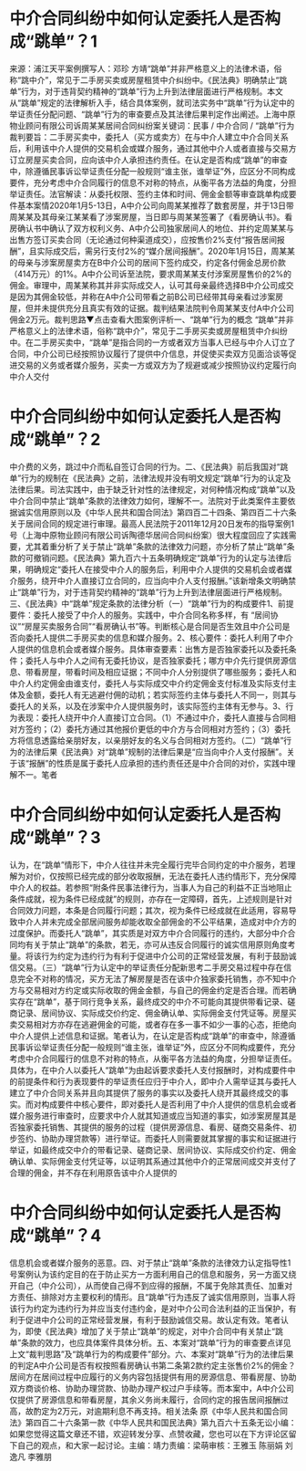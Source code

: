 # 中介合同纠纷中如何认定委托人是否构成“跳单”？1

来源：浦江天平案例撰写人：邓珍 方靖“跳单”并非严格意义上的法律术语，俗称“跳中介”，常见于二手房买卖或房屋租赁中介纠纷中。《民法典》明确禁止“跳单”行为，对于违背契约精神的“跳单”行为上升到法律层面进行严格规制。本文从“跳单”规定的法律解析入手，结合具体案例，就司法实务中“跳单”行为认定中的举证责任分配问题、“跳单”行为的审查要点及其法律后果判定作出阐述。上海中原物业顾问有限公司诉周某某居间合同纠纷案关键词：民事 / 中介合同 / “跳单”行为裁判要旨：二手房买卖中，委托人（买方或卖方）在与中介人建立中介合同关系后，利用该中介人提供的交易机会或媒介服务，通过其他中介人或者直接与交易方订立房屋买卖合同，应向该中介人承担违约责任。在认定是否构成“跳单”的审查中，除遵循民事诉讼举证责任分配一般规则“谁主张，谁举证”外，应区分不同构成要件，充分考虑中介合同履行的信息不对称的特点，从衡平各方法益的角度，分担举证责任。法官解读：从委托权限、签约主体和时间、佣金金额等审查跳单构成要件基本案情2020年1月5-13日，A中介公司向周某某推荐了数套房屋，并于13日带周某某及其母亲江某某看了涉案房屋，当日即与周某某签署了《看房确认书》。看房确认书中确认了双方权利义务、A中介公司独家居间人的地位、并约定周某某与出售方签订买卖合同（无论通过何种渠道成交），应按售价2%支付“报告居间报酬”，且实际成交后，需另行支付2%的“媒介居间报酬”。2020年1月15日，周某某的母亲与涉案房屋卖方在B中介公司的居间下签约成交，约定各付佣金总房价款（414万元）的1%。A中介公司诉至法院，要求周某某支付涉案房屋售价的2%的佣金。审理中，周某某称其并非实际成交人，认可其母亲最终选择B中介公司成交是因为其佣金较低，并称在A中介公司带看之前B公司已经带其母亲看过涉案房屋，但并未提供充分且真实有效的证据。裁判结果法院判令周某某支付A中介公司佣金2万元。裁判思路▼点击查看大图案例评析一、“跳单”行为的概念 “跳单”并非严格意义上的法律术语，俗称“跳中介”，常见于二手房买卖或房屋租赁中介纠纷中。在二手房买卖中，“跳单”是指合同的一方或者双方当事人已经与中介人订立了合同，中介公司已经按照协议履行了提供中介信息，并促使买卖双方见面洽谈等促进交易的义务或者媒介服务，买卖一方或双方为了规避或减少按照协议约定履行向中介人交付

# 中介合同纠纷中如何认定委托人是否构成“跳单”？2

中介费的义务，跳过中介而私自签订合同的行为。二、《民法典》前后我国对“跳单”行为的规制在《民法典》之前，法律法规并没有明文规定“跳单”行为的认定及法律后果。司法实践中，由于缺乏针对性的法律规定，对何种情况构成“跳单”以及中介合同中禁止“跳单”条款的法律效力如何，理解不一。法院对于此类案件主要依据诚实信用原则以及《中华人民共和国合同法》第四百二十四条、第四百二十六条关于居间合同的规定进行审理。最高人民法院于2011年12月20日发布的指导案例1号（上海中原物业顾问有限公司诉陶德华居间合同纠纷案）很大程度回应了实践需要，尤其着重分析了关于禁止“跳单”条款的法律效力问题，亦分析了禁止“跳单”条款的可撤销问题。《民法典》第九百六十五条明确规定“跳单”行为的认定与法律后果，明确规定“委托人在接受中介人的服务后，利用中介人提供的交易机会或者媒介服务，绕开中介人直接订立合同的，应当向中介人支付报酬。”该新增条文明确禁止“跳单”行为，对于违背契约精神的“跳单”行为上升到法律层面进行严格规制。三、《民法典》中“跳单”规定条款的法律分析（一）“跳单”行为的构成要件1、前提要件：委托人接受了中介人的服务。实践中，中介合同名称多样，有 “居间协议”“房屋买卖服务合同”“看房确认书”等。判断核心是合同是否生效且中介公司是否向委托人提供二手房买卖的信息和媒介服务。2、核心要件：委托人利用了中介人提供的信息机会或者媒介服务。具体审查要素：出售方是否独家委托以及委托条件；委托人与中介人之间有无委托协议，是否独家委托；哪方中介先行提供房源信息、带看房屋，带看时间及相应证据；不同中介人分别提供了哪些服务；委托人和中介人约定佣金由谁支付，委托人与实际成交中介约定佣金支付标准及实际支付主体及金额，委托人有无逃避付佣的动机；若实际签约主体与委托人不同一，则其与委托人的关系，以及在涉案中介人提供服务时，该实际签约主体有无参与。3、行为表现：委托人绕开中介人直接订立合同。（1）不通过中介，委托人直接与合同相对方签约；（2）委托方通过其他报价更低的中介方与合同相对方签约；（3）委托方将信息透露给亲朋好友，以亲朋好友的名义与合同相对方签约。（二）“跳单”行为的法律后果《民法典》对“跳单”规制的法律后果是“应当向中介人支付报酬”。关于该“报酬”的性质是属于委托人应承担的违约责任还是中介合同的对价，实践中理解不一。笔者

# 中介合同纠纷中如何认定委托人是否构成“跳单”？3

认为，在“跳单”情形下，中介人往往并未完全履行完毕合同约定的中介服务，若理解为对价，仅按照已经完成的部分收取报酬，无法在委托人违约情形下，充分保障中介人的权益。若参照“附条件民事法律行为，当事人为自己的利益不正当地阻止条件成就，视为条件已经成就”的规则，亦存在一定障碍，首先，上述规则是针对合同效力问题，本条是合同履行问题；其次，视为条件已经成就在此适用，容易导致中介人并未完成全部居间服务却能收取全部佣金的不公平结果，造成对中介方的过度保护。而委托人“跳单”，其实质是对双方中介合同履行的违约，大部分中介合同均有关于禁止“跳单”的条款，若无，亦可从违反合同履行的诚实信用原则角度考量。将该行为约定为违约行为有利于促进中介公司的正常经营发展，有利于鼓励诚信交易。（三）“跳单”行为认定中的举证责任分配新思考二手房交易过程中存在信息完全不对称的情况，买方无法了解房屋是否在该中介独家委托销售，亦不知中介方与交易相对方约定或实际收取的佣金金额，与自己的佣金约定是否合理。而若确实存在“跳单”，基于同行竞争关系，最终成交的中介不可能向其提供带看记录、磋商记录、居间协议、实际成交价约定、佣金确认单、实际佣金支付凭证等。房屋买卖交易相对方亦存在逃避佣金的可能，或者存在多一事不如少一事的心态，拒绝向中介人提供上述信息和证据。笔者认为，在认定是否构成“跳单”的审查中，除遵循民事诉讼举证责任分配一般规则“谁主张，谁举证”外，应区分不同构成要件，充分考虑中介合同履行的信息不对称的特点，从衡平各方法益的角度，分担举证责任。具体为，在中介人以委托人“跳单”为由起诉要求委托人支付报酬时，对构成要件中的前提条件和行为表现要件的举证责任应归于中介人，即中介人需举证其与委托人建立了中介合同关系并且向其提供了服务的事实以及委托人绕开其最终成交的事实。而对构成要件中核心要件，即对委托人是否利用了中介人提供的信息机会或者媒介服务进行审查时，应要求中介人就其知道或应当知道的事实，如涉案房屋其是否独家委托销售、其提供的服务的过程（提供房源信息、看房、磋商交易条件、初步签约、协助办理贷款等）进行举证。而委托人则需要就其掌握的事实和证据进行举证，如最终成交中介的带看记录、磋商记录、居间协议、实际成交价约定、佣金确认单、实际佣金支付凭证等，以证明其系通过其他中介的正常居间成交并支付了合理的佣金，并不存在利用原告该中介人提供的

# 中介合同纠纷中如何认定委托人是否构成“跳单”？4

信息机会或者媒介服务的恶意。四、对于禁止“跳单”条款的法律效力认定指导性1号案例认为该约定目的在于防止买方一方面利用自己的信息和服务，另一方面又绕开自己（中介公司），从而使自己得不到应得的报酬，不属于免除其责任、加重对方责任、排除对方主要权利的情形。且“跳单”行为违反了诚实信用原则，当事人将该行为约定为违约行为并应当支付违约金，是对中介公司合法利益的正当保护，有利于促进中介公司的正常经营发展，有利于鼓励诚信交易。故认定有效。笔者认为，即使《民法典》增加了关于禁止“跳单”的规定，对中介合同中有关禁止“跳单”条款的效力，也应具体案件具体分析。五、本案对“跳单”行为的审查要点详见上文“裁判思路”及“跳单行为的构成要件”部分。六、本案对“跳单”行为的法律后果的判定A中介公司是否有权按照看房确认书第二条第2款约定主张售价2%的佣金？居间方在居间过程中应履行的义务内容包括提供有用的房源信息、带看房屋、协助双方商谈价格、协助办理贷款、协助办理产权过户手续等。而本案中，A中介公司仅提供了房源信息和带看房屋，其余义务尚未履行，合同约定的报告居间报酬过高，故酌定为2万元，对逾期利息不再支持。相关法条 原《中华人民共和国合同法》第四百二十六条第一款《中华人民共和国民法典》第九百六十五条无讼小编：如果您觉得这篇文章还不错，欢迎转发分享、点赞收藏，您也可以在下方评论区留下自己的观点，和大家一起讨论。主编：靖力责编：梁萌审核：王雅玉 陈丽娟 刘逸凡 李雅朋

